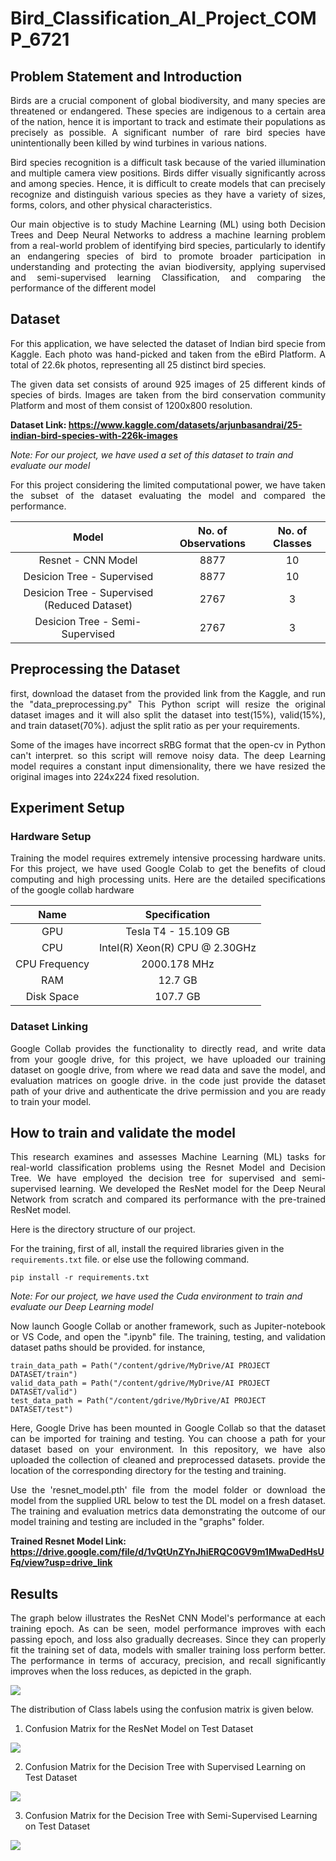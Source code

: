 # Bird_Classification_AI_Project_COMP_6721

## Problem Statement and Introduction
<p align="justify">
Birds are a crucial component of global biodiversity, and many species are threatened or endangered. These species
are indigenous to a certain area of the nation, hence it is important to track and estimate their populations as precisely
as possible. A significant number of rare bird species have unintentionally been killed by wind turbines in various nations.
</p>

<p align="justify">
Bird species recognition is a difficult task because of the varied illumination and multiple camera view
positions. Birds differ visually significantly across and among species. Hence, it is difficult to create models that
can precisely recognize and distinguish various species as they have a variety of sizes, forms, colors, and other physical characteristics.
</p>

<p align="justify">
Our main objective is to study Machine Learning (ML) using both Decision Trees and Deep Neural Networks to address a machine learning problem from a real-world problem of identifying bird species, particularly to identify an endangering species of bird to promote broader participation in understanding and protecting the avian biodiversity, applying supervised and semi-supervised learning Classification, and comparing the performance of the different model
</p>
  
## Dataset
<p align="justify">
For this application, we have selected the dataset of Indian bird specie from Kaggle. Each photo was hand-picked and taken from the eBird Platform. A total of 22.6k photos, representing all 25 distinct bird species.
</p>
  
<p align="justify">
The given data set consists of around 925 images of 25 different kinds of species of birds. Images are taken from the bird conservation community Platform and most of them consist of 1200x800 resolution.
</p>
  
**Dataset Link: https://www.kaggle.com/datasets/arjunbasandrai/25-indian-bird-species-with-226k-images**

*Note: For our project, we have used a set of this dataset to train and evaluate our model*

<p align="justify">
For this project considering the limited computational power, we have taken the subset of the dataset evaluating the model and compared the performance.
</p>

|Model | No. of Observations | No. of Classes |
|:---:|:-------------------:|:--------------:|
|Resnet - CNN Model | 8877 | 10 |
|Desicion Tree - Supervised | 8877 | 10 |  
|Desicion Tree - Supervised (Reduced Dataset) | 2767 | 3 |
|Desicion Tree - Semi-Supervised | 2767 | 3 |

## Preprocessing the Dataset
<p align="justify">
first, download the dataset from the provided link from the Kaggle, and run the "data_preprocessing.py"
This Python script will resize the original dataset images and it will also split the dataset into test(15%), valid(15%), and train dataset(70%). adjust the split ratio as per your requirements.
</p>
  
<p align="justify">
Some of the images have incorrect sRBG format that the open-cv in Python can't interpret. so this script will remove noisy data. The deep Learning model requires a constant input dimensionality, there we have resized the original images into 224x224 fixed resolution.
</p>
  
## Experiment Setup
### Hardware Setup
<p align="justify">
Training the model requires extremely intensive processing hardware units. For this project, we have used Google Colab to get the benefits of cloud computing and high processing units. Here are the detailed specifications of the google collab hardware
</p>
  
| Name | Specification |
|:----:|:-------------:|
| GPU | Tesla T4 - 15.109 GB |
| CPU | Intel(R) Xeon(R) CPU @ 2.30GHz |
| CPU Frequency | 2000.178 MHz |
| RAM | 12.7 GB |
| Disk Space | 107.7 GB |

### Dataset Linking
<p align="justify">
Google Collab provides the functionality to directly read, and write data from your google drive, for this project, we have uploaded our training dataset on google drive, from where we read data and save the model, and evaluation matrices on google drive. in the code just provide the dataset path of your drive and authenticate the drive permission and you are ready to train your model.
</p>

## How to train and validate the model
<p align="justify">
This research examines and assesses Machine Learning (ML) tasks for real-world classification problems using the Resnet Model and Decision Tree. We have employed the decision tree for supervised and semi-supervised learning. We developed the ResNet model for the Deep Neural Network from scratch and compared its performance with the pre-trained ResNet model.
</p>

Here is the directory structure of our project.

For the training, first of all, install the required libraries given in the `requirements.txt` file. or else use the following command.
```
pip install -r requirements.txt
```
*Note: For our project, we have used the Cuda environment to train and evaluate our Deep Learning model*

<p align="justify">
Now launch Google Collab or another framework, such as Jupiter-notebook or VS Code, and open the ".ipynb" file. The training, testing, and validation dataset paths should be provided. for instance,
</p>

```
train_data_path = Path("/content/gdrive/MyDrive/AI PROJECT DATASET/train")
valid_data_path = Path("/content/gdrive/MyDrive/AI PROJECT DATASET/valid")
test_data_path = Path("/content/gdrive/MyDrive/AI PROJECT DATASET/test")
```

<p align="justify">
Here, Google Drive has been mounted in Google Collab so that the dataset can be imported for training and testing. You can choose a path for your dataset based on your environment. In this repository, we have also uploaded the collection of cleaned and preprocessed datasets. provide the location of the corresponding directory for the testing and training.
</p>

<p align="justify">
Use the 'resnet_model.pth' file from the model folder or download the model from the supplied URL below to test the DL model on a fresh dataset. The training and evaluation metrics data demonstrating the outcome of our model training and testing are included in the "graphs" folder. 
</p>

**Trained Resnet Model Link: https://drive.google.com/file/d/1vQtUnZYnJhiERQC0GV9m1MwaDedHsUFq/view?usp=drive_link**

## Results
<p align="justify">
The graph below illustrates the ResNet CNN Model's performance at each training epoch. As can be seen, model performance improves with each passing epoch, and loss also gradually decreases. Since they can properly fit the training set of data, models with smaller training loss perform better. The performance in terms of accuracy, precision, and recall significantly improves when the loss reduces, as depicted in the graph.
</p>

![](graphs/Resnet_Model_Evaluation_Metrics_Loss_Accuracy_Score.png)

<P align="justify">
The distribution of Class labels using the confusion matrix is given below.
</P>

1. Confusion Matrix for the ResNet Model on Test Dataset

![](graphs/Resnet_Model_Confusion_Matrix_Test_dataset.png)

2. Confusion Matrix for the Decision Tree with Supervised Learning on Test Dataset

![](graphs/Supervised_Learning_Confusion_Matrix_Test_dataset.png)

3. Confusion Matrix for the Decision Tree with Semi-Supervised Learning on Test Dataset

![](graphs/Semi_Supervised_Learning_Confusion_Matrix_Test_dataset.png)





